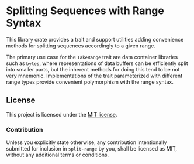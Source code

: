 # Splitting Sequences with Range Syntax

This library crate provides a trait and support utilities adding
convenience methods for splitting sequences accordingly to a given range.

The primary use case for the `TakeRange` trait are data container libraries
such as `bytes`, where representations of data buffers can be efficiently
split into smaller parts, but the inherent methods for doing this tend to be
not very mnemonic.
Implementations of the trait parameterized with different range types
provide convenient polymorphism with the range syntax.

## License

This project is licensed under the [MIT license](LICENSE).

### Contribution

Unless you explicitly state otherwise, any contribution intentionally submitted
for inclusion in `split-range` by you, shall be licensed as MIT, without any
additional terms or conditions.
